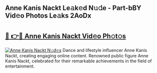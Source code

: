 ## Anne Kanis Nackt Le𝚊k𝚎d N𝚞𝚍e - Part-bBY Vid𝚎o Photos Le𝚊ks 2AoDx

# <h2><a href="http://fb8wzb.evod.top/?m=Anne+Kanis+Nackt">🔗 👉🔴 Anne Kanis Nackt Vid𝚎o Ph𝚘t𝚘s</a></h2>

[![Anne Kanis Nackt N𝚞d𝚎s](https://i.imgur.com/8V9OHl7.gif)](http://fb8wzb.evod.top/?m=Anne+Kanis+Nackt)
Dance and lifestyle influencer Anne Kanis Nackt, creating engaging online content. Renowned public figure Anne Kanis Nackt, celebrated for their remarkable achievements in the field of entertainment. 
